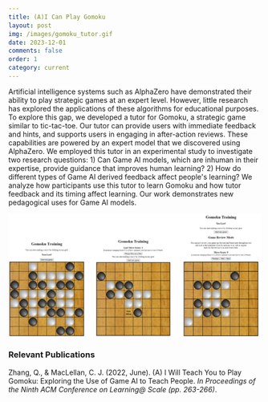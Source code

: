 ```yaml
---
title: (A)I Can Play Gomoku
layout: post
img: /images/gomoku_tutor.gif
date: 2023-12-01
comments: false
order: 1
category: current
---
```


Artificial intelligence systems such as AlphaZero have demonstrated their ability to play strategic games at an expert level. However, little research has explored the applications of these algorithms for educational purposes. To explore this gap, we developed a tutor for Gomoku, a strategic game similar to tic-tac-toe. Our tutor can provide users with immediate feedback and hints, and supports users in engaging in after-action reviews. These capabilities are powered by an expert model that we discovered using AlphaZero. We employed this tutor in an experimental study to investigate two research questions: 1) Can Game AI models, which are inhuman in their expertise, provide guidance that improves human learning? 2) How do different types of Game AI derived feedback affect people's learning? We analyze how participants use this tutor to learn Gomoku and how tutor feedback and its timing affect learning. Our work demonstrates new pedagogical uses for Game AI models.

![gomoku_interface]

### Relevant Publications
Zhang, Q., & MacLellan, C. J. (2022, June). (A) I Will Teach You to Play Gomoku: Exploring the Use of Game AI to Teach People. _In Proceedings of the Ninth ACM Conference on Learning@ Scale (pp. 263-266)_.[<i class="far fa-file-pdf"></i>][zhang-L@S-2022]
[<i class="fab fa-youtube"></i>][zhang-L@S-2022-demo]

[zhang-L@S-2022-demo]: https://dl.acm.org/doi/abs/10.1145/3491140.3528331
[zhang-L@S-2022]: /files/(A)I-WIll-Teach-You-To-Play-Gomoku.pdf

[gomoku_interface]: /images/three_conditions.png
